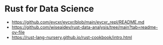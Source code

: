 # Rust for Data Science

- https://github.com/evcxr/evcxr/blob/main/evcxr_repl/README.md
- https://github.com/wiseaidev/rust-data-analysis/tree/main?tab=readme-ov-file
- https://rust-lang-nursery.github.io/rust-cookbook/intro.html


